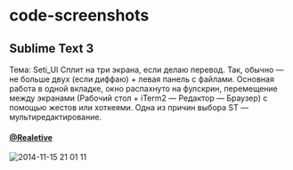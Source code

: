 code-screenshots
================

## Sublime Text 3
Тема: Seti_UI
Сплит на три экрана, если делаю перевод. Так, обычно — не больше двух (если диффаю) + левая панель с файлами. Основная работа в одной вкладке, окно распахнуто на фулскрин, перемещение между экранами (Рабочий стол + iTerm2 — Редактор — Браузер) с помощью жестов или хоткеями.
Одна из причин выбора ST — мультиредактирование.

#### [@Realetive](https://twitter.com/Realetive)

![2014-11-15 21 01 11](https://cloud.githubusercontent.com/assets/2073959/5058659/973eb67a-6d0a-11e4-9370-16de7d5c2105.png)
